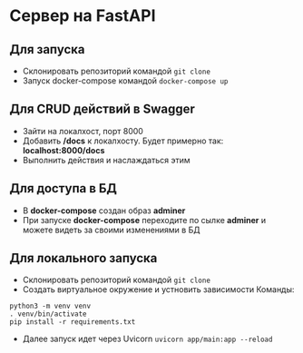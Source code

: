 # Сервер на FastAPI

## Для запуска
- Склонировать репозиторий командой `git clone`
- Запуск docker-compose командой `docker-compose up`

## Для CRUD действий в Swagger
- Зайти на локалхост, порт 8000
- Добавить **/docs** к локалхосту. Будет примерно так: **localhost:8000/docs**
- Выполнить действия и наслаждаться этим

## Для доступа в БД
- В **docker-compose** создан образ **adminer**
- При запуске **docker-compose** переходите по сылке **adminer** и можете видеть за своими изменениями в БД

## Для локального запуска
- Склонировать репозиторий командой `git clone`
- Создать виртуальное окружение и устновить зависимости
Команды:
```
python3 -m venv venv
. venv/bin/activate
pip install -r requirements.txt
```
- Далее запуск идет через Uvicorn `uvicorn app/main:app --reload`